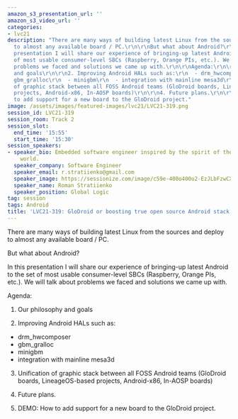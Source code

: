 ```yaml
---
amazon_s3_presentation_url: ''
amazon_s3_video_url: ''
categories:
- lvc21
description: "There are many ways of building latest Linux from the sources and deploy
  to almost any available board / PC.\r\n\r\nBut what about Android?\r\n\r\nIn this
  presentation I will share our experience of bringing-up latest Android to the set
  of most usable consumer-level SBCs (Raspberry, Orange PIs, etc.). We will talk about
  problems we faced and solutions we came up with.\r\n\r\nAgenda:\r\n\r\n1. Our philosophy
  and goals\r\n\r\n2. Improving Android HALs such as:\r\n  - drm_hwcomposer\r\n  -
  gbm_gralloc\r\n  - minigbm\r\n  - integration with mainline mesa3d\r\n\r\n3. Unification
  of graphic stack between all FOSS Android teams (GloDroid boards, LineageOS-based
  projects, Android-x86, In-AOSP boards)\r\n\r\n4. Future plans.\r\n\r\n5. DEMO: How
  to add support for a new board to the GloDroid project."
image: /assets/images/featured-images/lvc21/LVC21-319.png
session_id: LVC21-319
session_room: Track 2
session_slot:
  end_time: '15:55'
  start_time: '15:30'
session_speakers:
- speaker_bio: Embedded software engineer inspired by the spirit of the open source
    world.
  speaker_company: Software Engineer
  speaker_email: r.stratiienko@gmail.com
  speaker_image: https://sessionize.com/image/c59e-400o400o2-EzJLbFzwCXyjrnn2LaEbwW.jpg
  speaker_name: Roman Stratiienko
  speaker_position: Global Logic
tag: session
tags: Android
title: 'LVC21-319: GloDroid or boosting true open source Android stack development.'
---
```


There are many ways of building latest Linux from the sources and deploy to almost any available board / PC.

But what about Android?

In this presentation I will share our experience of bringing-up latest Android to the set of most usable consumer-level SBCs (Raspberry, Orange PIs, etc.). We will talk about problems we faced and solutions we came up with.

Agenda:

1. Our philosophy and goals

2. Improving Android HALs such as:
  - drm_hwcomposer
  - gbm_gralloc
  - minigbm
  - integration with mainline mesa3d

3. Unification of graphic stack between all FOSS Android teams (GloDroid boards, LineageOS-based projects, Android-x86, In-AOSP boards)

4. Future plans.

5. DEMO: How to add support for a new board to the GloDroid project.